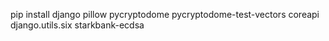 pip install django pillow pycryptodome pycryptodome-test-vectors coreapi django.utils.six starkbank-ecdsa
